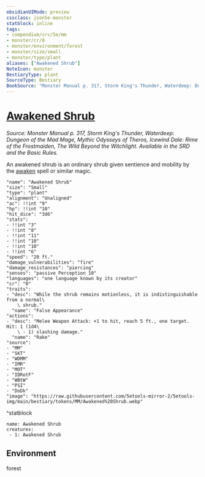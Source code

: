 ```yaml
---
obsidianUIMode: preview
cssclass: json5e-monster
statblock: inline
tags:
- compendium/src/5e/mm
- monster/cr/0
- monster/environment/forest
- monster/size/small
- monster/type/plant
aliases: ["Awakened Shrub"]
NoteIcon: monster
BestiaryType: plant
SourceType: Bestiary
BookSource: "Monster Manual p. 317, Storm King's Thunder, Waterdeep: Dungeon of the Mad Mage, Mythic Odysseys of Theros, Icewind Dale: Rime of the Frostmaiden, The Wild Beyond the Witchlight. Available in the SRD and the Basic Rules."
---
```

# [Awakened Shrub](2-Mechanics/CLI/bestiary/plant/awakened-shrub.md)
*Source: Monster Manual p. 317, Storm King's Thunder, Waterdeep: Dungeon of the Mad Mage, Mythic Odysseys of Theros, Icewind Dale: Rime of the Frostmaiden, The Wild Beyond the Witchlight. Available in the SRD and the Basic Rules.*  

An awakened shrub is an ordinary shrub given sentience and mobility by the [awaken](/2-Mechanics/CLI/spells/awaken.md) spell or similar magic.

```statblock
"name": "Awakened Shrub"
"size": "Small"
"type": "plant"
"alignment": "Unaligned"
"ac": !!int "9"
"hp": !!int "10"
"hit_dice": "3d6"
"stats":
- !!int "3"
- !!int "8"
- !!int "11"
- !!int "10"
- !!int "10"
- !!int "6"
"speed": "20 ft."
"damage_vulnerabilities": "fire"
"damage_resistances": "piercing"
"senses": "passive Perception 10"
"languages": "one language known by its creator"
"cr": "0"
"traits":
- "desc": "While the shrub remains motionless, it is indistinguishable from a normal\
    \ shrub."
  "name": "False Appearance"
"actions":
- "desc": "Melee Weapon Attack: +1 to hit, reach 5 ft., one target. Hit: 1 (1d4\
    \ - 1) slashing damage."
  "name": "Rake"
"source":
- "MM"
- "SKT"
- "WDMM"
- "IMR"
- "MOT"
- "IDRotF"
- "WBtW"
- "PSI"
- "DoDk"
"image": "https://raw.githubusercontent.com/5etools-mirror-2/5etools-img/main/bestiary/tokens/MM/Awakened%20Shrub.webp"
```
^statblock

```encounter-table
name: Awakened Shrub
creatures:
 - 1: Awakened Shrub
```

## Environment

forest